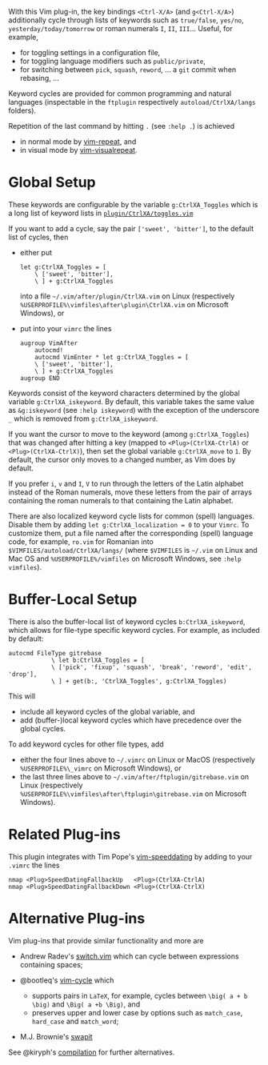 With this Vim plug-in, the key bindings `<Ctrl-X/A>` (and `g<Ctrl-X/A>`) additionally cycle through lists of keywords such as `true/false`, `yes/no`, `yesterday/today/tomorrow` or roman numerals `I`, `II`, `III`...
Useful, for example,

- for toggling settings in a configuration file,
- for toggling language modifiers such as `public/private`,
- for switching between `pick`, `squash`, `reword`, ... a `git` commit when rebasing, ...

Keyword cycles are provided for common programming and natural languages
(inspectable in the `ftplugin` respectively `autoload/CtrlXA/langs` folders).

Repetition of the last command by hitting `.` (see `:help .`) is achieved

- in normal mode by [vim-repeat](https://github.com/tpope/vim-repeat), and
- in visual mode by [vim-visualrepeat](https://github.com/inkarkat/vim-visualrepeat).

# Global Setup

These keywords are configurable by the variable `g:CtrlXA_Toggles` which is a long list of keyword lists in [`plugin/CtrlXA/toggles.vim`](https://github.com/Konfekt/vim-CtrlXA/blob/master/plugin/CtrlXA/toggles.vim)

If you want to add a cycle, say the pair `['sweet', 'bitter']`, to the default list of cycles, then

- either put

    ```vim
    let g:CtrlXA_Toggles = [
        \ ['sweet', 'bitter'],
        \ ] + g:CtrlXA_Toggles
    ```

    into a file `~/.vim/after/plugin/CtrlXA.vim` on Linux (respectively `%USERPROFILE%\vimfiles\after\plugin\CtrlXA.vim` on Microsoft Windows), or
- put into your `vimrc` the lines

    ```vim
    augroup VimAfter
        autocmd!
        autocmd VimEnter * let g:CtrlXA_Toggles = [
        \ ['sweet', 'bitter'],
        \ ] + g:CtrlXA_Toggles
    augroup END
    ```

Keywords consist of the keyword characters determined by the global variable `g:CtrlXA_iskeyword`.
By default, this variable takes the same value as `&g:iskeyword` (see `:help iskeyword`) with the exception of the underscore `_` which is removed from `g:CtrlXA_iskeyword`.

If you want the cursor to move to the keyword (among `g:CtrlXA_Toggles`) that was changed after hitting a key (mapped to `<Plug>(CtrlXA-CtrlA)` or `<Plug>(CtrlXA-CtrlX)`), then set the global variable `g:CtrlXA_move` to `1`.
By default, the cursor only moves to a changed number, as Vim does by default.

If you prefer `i`, `v` and `I`, `V` to run through the letters of the Latin
alphabet instead of the Roman numerals, move these letters from the pair of
arrays containing the roman numerals to that containing the Latin alphabet.

There are also localized keyword cycle lists for common (spell) languages.
Disable them by adding `let g:CtrlXA_localization = 0` to your `Vimrc`.
To customize them, put a file named after the corresponding (spell) language code, for example, `ro.vim` for Romanian into `$VIMFILES/autoload/CtrlXA/langs/`
(where `$VIMFILES` is `~/.vim` on Linux and Mac OS and `%USERPROFILE%/vimfiles` on Microsoft Windows, see `:help vimfiles`).

# Buffer-Local Setup

There is also the buffer-local list of keyword cycles `b:CtrlXA_iskeyword`, which allows for file-type specific keyword cycles.
For example, as included by default:

```vim
autocmd FileType gitrebase
            \ let b:CtrlXA_Toggles = [
            \ ['pick', 'fixup', 'squash', 'break', 'reword', 'edit', 'drop'],
            \ ] + get(b:, 'CtrlXA_Toggles', g:CtrlXA_Toggles)
```

This will

- include all keyword cycles of the global variable, and
- add (buffer-)local keyword cycles which have precedence over the global cycles.

To add keyword cycles for other file types, add

- either the four lines above to `~/.vimrc` on Linux or MacOS (respectively `%USERPROFILE%\_vimrc` on Microsoft Windows), or
- the last three lines above to `~/.vim/after/ftplugin/gitrebase.vim` on Linux (respectively `%USERPROFILE%\vimfiles\after\ftplugin\gitrebase.vim` on Microsoft Windows).

# Related Plug-ins

This plugin integrates with Tim Pope's [vim-speeddating](https://github.com/tpope/vim-speeddating) by adding to your `.vimrc` the lines

```vim
nmap <Plug>SpeedDatingFallbackUp   <Plug>(CtrlXA-CtrlA)
nmap <Plug>SpeedDatingFallbackDown <Plug>(CtrlXA-CtrlX)
```

# Alternative Plug-ins

Vim plug-ins that provide similar functionality and more are

- Andrew Radev's [switch.vim](https://github.com/AndrewRadev/switch.vim#more-complicated-mappings) which can cycle between expressions containing spaces;
- @bootleq's [vim-cycle](https://github.com/bootleq/vim-cycle/) which

    - supports pairs in `LaTeX`, for example, cycles between `\big( a + b \big)` and `\Big( a +b \Big)`, and
    - preserves upper and lower case by options such as `match_case`, `hard_case` and `match_word`;
- M.J. Brownie's [swapit](https://github.com/mjbrownie/swapit)

See @kiryph's [compilation](https://github.com/Konfekt/vim-CtrlXA/issues/1#issuecomment-325425550) for further alternatives.
